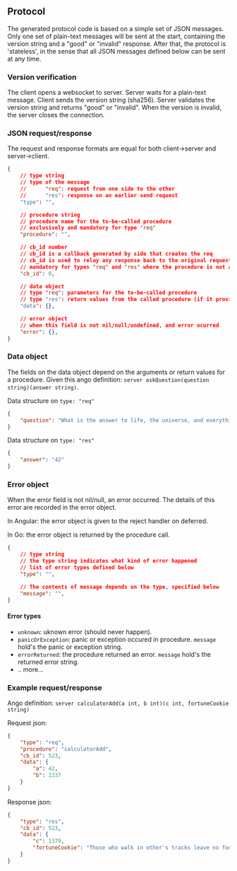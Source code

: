 ## Protocol

The generated protocol code is based on a simple set of JSON messages.
Only one set of plain-text messages will be sent at the start, containing the version string and a "good" or "invalid" response.
After that, the protocol is 'stateless', in the sense that all JSON messages defined below can be sent at any time.

### Version verification
The client opens a websocket to server. Server waits for a plain-text message. Client sends the version string (sha256). Server validates the version string and returns "good" or "invalid". When the version is invalid, the server closes the connection.

### JSON request/response
The request and response formats are equal for both client->server and server->client.
```json
{
	// type string
    // type of the message
    //      "req": request from one side to the other
    //      "res": response on an earlier send request
    "type": "",

    // procedure string
    // procedure name for the to-be-called procedure
    // exclusively and mandatory for type "req"
    "procedure": "",

    // cb_id number
    // cb_id is a callback generated by side that creates the req
    // cb_id is used to relay any response back to the original request
    // mandatory for types "req" and "res" where the procedure is not a 'oneway' procedure
    "cb_id": 0,

    // data object
    // type "req": parameters for the to-be-called procedure
    // type "res": return values from the called procedure (if it provides return values)
    "data": {},

    // error object
    // when this field is not nil/null/undefined, and error ocurred
    "error": {},
}
```

### Data object

The fields on the data object depend on the arguments or return values for a procedure.
Given this ango definition: `server askQuestion(question string)(answer string)`.

Data structure on `type: "req"`
```json
{
	"question": "What is the answer to life, the universe, and everything?"
}
```

Data structure on `type: "res"`
```json
{
	"answer": "42"
}
```

### Error object
When the error field is not nil/null, an error occurred. The details of this error are recorded in the error object.

In Angular: the error object is given to the reject handler on deferred.

In Go: the error object is returned by the procedure call.

```json
{
	// type string
	// the type string indicates what kind of error happened
	// list of error types defined below
	"type": "",

	// The contents of message depends on the type, specified below
	"message": "",
}
```

#### Error types
 - `unknown`: uknown error (should never happen).
 - `panicOrException`: panic or exception occured in procedure. `message` hold's the panic or exception string.
 - `errorReturned`: the procedure returned an error. `message` hold's the returned error string.
 - .. more...

### Example request/response
Ango definition: `server calculatorAdd(a int, b int)(c int, fortuneCookie string)`

Request json:
```json
{
	"type": "req",
	"procedure": "calculatorAdd",
	"cb_id": 523,
	"data": {
		"a": 42,
		"b": 1337
	}
}
```

Response json:
```json
{
	"type": "res",
	"cb_id": 523,
	"data": {
		"c": 1379,
		"fortuneCookie": "Those who walk in other's tracks leave no footprints."
	}
}
```